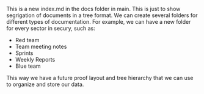 This is a new index.md in the docs folder in main. This is just to show segrigation of documents in a tree format.
We can create several folders for different types of documentation.
For example, we can have a new folder for every sector in secury, such as:
- Red team
- Team meeting notes
- Sprints
- Weekly Reports
- Blue team

This way we have a future proof layout and tree hierarchy that we can use to organize and store our data. 
